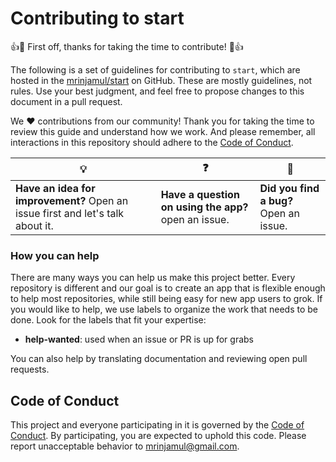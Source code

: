 # Contributing to start

:+1::tada: First off, thanks for taking the time to contribute! :tada::+1:

The following is a set of guidelines for contributing to `start`, which are hosted in the [mrinjamul/start](https://github.com/mrinjamul/start) on GitHub. These are mostly guidelines, not rules. Use your best judgment, and feel free to propose changes to this document in a pull request.

We :heart: contributions from our community! Thank you for taking the time to review this guide and understand how we work. And please remember, all interactions in this repository should adhere to the [Code of Conduct](CODE_OF_CONDUCT.md).

| :bulb:                                                                         | :question:                                           | :bug:                                  |
| ------------------------------------------------------------------------------ | ---------------------------------------------------- | -------------------------------------- |
| **Have an idea for improvement?** Open an issue first and let's talk about it. | **Have a question on using the app?** open an issue. | **Did you find a bug?** Open an issue. |

### How you can help

There are many ways you can help us make this project better. Every repository is different and our goal is to create an app that is flexible enough to help most repositories, while still being easy for new app users to grok. If you would like to help, we use labels to organize the work that needs to be done. Look for the labels that fit your expertise:

- **help-wanted**: used when an issue or PR is up for grabs

You can also help by translating documentation and reviewing open pull requests.

## Code of Conduct

This project and everyone participating in it is governed by the [Code of Conduct](CODE_OF_CONDUCT.md). By participating, you are expected to uphold this code. Please report unacceptable behavior to [mrinjamul@gmail.com](mailto:mrinjamul@gmail.com).
